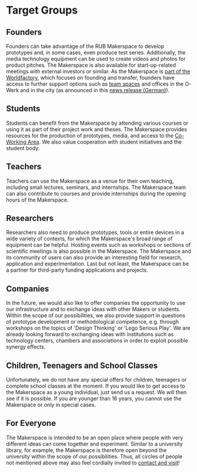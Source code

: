 # Target Groups

## Founders

Founders can take advantage of the RUB Makerspace to develop prototypes and, in some cases, even produce test series. Additionally, the media technology equipment can be used to create videos and photos for product pitches. The Makerspace is also available for start-up-related meetings with external investors or similar. As the Makerspace is [part of the Worldfactory](organisation.en.md#worldfactory), which focuses on founding and transfer, founders have access to further support options such as [team spaces](https://www.worldfactory.de/en/focus-topics/team-spaces-co-working) and offices in the O-Werk and in the city (as announced in this [news release (German)](https://news.rub.de/transfer/2022-04-06-gruendung-bueros-fuer-gruendungsteams-der-rub-der-bochumer-city-und-im-o-werk)).

## Students

Students can benefit from the Makerspace by attending various courses or using it as part of their project work and theses. The Makerspace provides resources for the production of prototypes, media, and access to the [Co-Working Area](coworking.en.md). We also value cooperation with student initiatives and the student body.

## Teachers

Teachers can use the Makerspace as a venue for their own teaching, including small lectures, seminars, and internships. The Makerspace team can also contribute to courses and provide internships during the opening hours of the Makerspace.

## Researchers

Researchers also need to produce prototypes, tools or entire devices in a wide variety of contexts, for which the Makerspace's broad range of equipment can be helpful. Hosting events such as workshops or sections of scientific meetings is also possible in the Makerspace. The Makerspace and its community of users can also provide an interesting field for research, application and experimentation. Last but not least, the Makerspace can be a partner for third-party funding applications and projects. 

## Companies 

In the future, we would also like to offer companies the opportunity to use our infrastructure and to exchange ideas with other Makers or students. Within the scope of our possibilities, we also provide support in questions of prototype development or methodological competence, e.g. through workshops on the topics of 'Design Thinking' or 'Lego Serious Play'. We are already looking forward to exchanging ideas with institutions such as technology centers, chambers and associations in order to exploit possible synergy effects.

## Children, Teenagers and School Classes

Unfortunately, we do not have any special offers for children, teenagers or complete school classes at the moment. If you would like to get access to the Makerspace as a young individual, just send us a request. We will then see if it is possible. If you are younger than 16 years, you cannot use the Makerspace or only in special cases. 

## For Everyone

The Makerspace is intended to be an open place where people with very different ideas can come together and experiment. Similar to a university library, for example, the Makerspace is therefore open beyond the university within the scope of our possibilities. Thus, all circles of people not mentioned above may also feel cordially invited to [contact and visit](kontakt.en.md)! 


